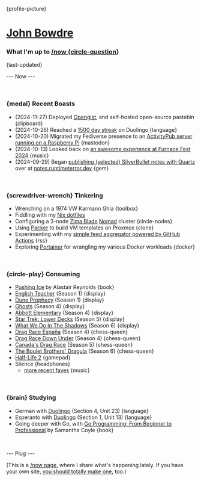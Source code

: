 {profile-picture}

# [John Bowdre](https://jbowdre.lol)

### What I'm up to [/now {circle-question}](https://nownownow.com/about)

{last-updated}

--- Now ---

<script src="https://status.lol/jbowdre.js?time&link&fluent&pretty"></script>

<br>

### {medal} Recent Boasts
- (2024-11-27) Deployed [Opengist](https://srsbsns.lol/opening-up-opengist/), and self-hosted open-source pastebin {clipboard}
- (2024-10-26) Reached a [1500 day streak](https://goto.srsbsns.lol/@john/statuses/01JB5FZBZFJCVEQCZX8490SK35) on Duolingo {language}
- (2024-10-20) Migrated my Fediverse presence to an [ActivityPub server running on a Raspberry Pi](https://srsbsns.lol/going-to-gotosocial/) {mastodon}
- (2024-10-13) Looked back on [an awesome experience at Furnace Fest 2024](https://srsbsns.lol/the-end-of-an-era-furnace-fest-2024/) {music}
- (2024-09-29) Began [publishing (selected) SilverBullet notes with Quartz](https://runtimeterror.dev/publish-silverbullet-notes-quartz/) over at [notes.runtimeterror.dev](https://notes.runtimeterror.dev) {gem}

<br>

### {screwdriver-wrench} Tinkering
- Wrenching on a 1974 VW Karmann Ghia {toolbox}
- Fiddling with my [Nix dotfiles](https://github.com/jbowdre/dotfiles)
- Configuring a 3-node [Zima Blade](https://www.zimaboard.com/blade/) [Nomad](https://www.nomadproject.io/) cluster {circle-nodes}
- Using [Packer](https://github.com/jbowdre/packer-proxmox-templates/) to build VM templates on Proxmox {clone}
- Experimenting with my [simple feed aggregator powered by GitHub Actions](https://github.com/chillfeed/chillfeed) {rss}
- Exploring [Portainer](https://portainer.io) for wrangling my various Docker workloads {docker}

<br>

### {circle-play} Consuming
- [Pushing Ice](https://app.thestorygraph.com/books/0861867a-f910-4a90-8214-204b6157fd90) by Alastair Reynolds {book}
- [English Teacher](https://www.imdb.com/title/tt20782190/) (Season 1) {display}
- [Dune Prophecy](https://www.imdb.com/title/tt10466872/) (Season 1) {display}
- [Ghosts](https://www.imdb.com/title/tt11379026/) (Season 4) {display}
- [Abbott Elementary](https://www.imdb.com/title/tt14218830/) (Season 4) {display}
- [Star Trek: Lower Decks](https://www.imdb.com/title/tt9184820/) (Season 5) {display}
- [What We Do In The Shadows](https://www.imdb.com/title/tt7908628) (Season 6) {display}
- [Drag Race España](https://www.imdb.com/title/tt13606528/) (Season 4) {chess-queen}
- [Drag Race Down Under](https://www.imdb.com/title/tt14192040/) (Season 4) {chess-queen}
- [Canada's Drag Race](https://www.imdb.com/title/tt11382554/) (Season 5) {chess-queen}
- [The Boulet Brothers' Dragula](https://www.imdb.com/title/tt6289132/) (Season 6) {chess-queen}
- [Half-Life 2](https://store.steampowered.com/app/220/HalfLife_2/) {gamepad}
- <span id="theme-song">Silence<script src="https://res.jbowdre.lol/js/theme-song.js?id=2aVjZUocjk96LELFbV5JvJjm14v&plain=true" defer></script></span> {headphones}
  - [more recent faves](https://musicthread.app/thread/2aVjZUocjk96LELFbV5JvJjm14v) {music}

<br>

### {brain} Studying
- German with [Duolingo](https://www.duolingo.com/) (Section 4, Unit 23) {language}
- Esperanto with [Duolingo](https://www.duolingo.com/) (Section 1, Unit 13) {language}
- Going deeper with Go, with [Go Programming: From Beginner to Professional](https://openlibrary.org/works/OL38409851W/Go_Programming_-_From_Beginner_to_Professional) by Samantha Coyle {book}

<br>

--- Plug ---

(This is a [/now page](https://nownownow.com/about), where I share what's happening lately. If you have your own site, [you should totally make one](https://nownownow.com/about), too.)





